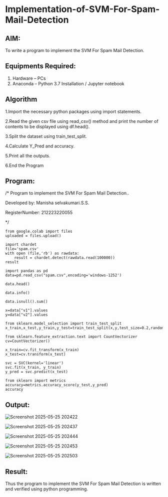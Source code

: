 # Implementation-of-SVM-For-Spam-Mail-Detection

## AIM:
To write a program to implement the SVM For Spam Mail Detection.

## Equipments Required:
1. Hardware – PCs
2. Anaconda – Python 3.7 Installation / Jupyter notebook

## Algorithm

1.Import the necessary python packages using import statements.

2.Read the given csv file using read_csv() method and print the number of contents to be displayed using df.head().

3.Split the dataset using train_test_split.

4.Calculate Y_Pred and accuracy.

5.Print all the outputs.

6.End the Program

## Program:
/*
Program to implement the SVM For Spam Mail Detection..

Developed by: Manisha selvakumari.S.S.

RegisterNumber: 212223220055

*/
```
from google.colab import files
uploaded = files.upload()

import chardet
file='spam.csv'
with open (file,'rb') as rawdata:
    result = chardet.detect(rawdata.read(100000))
result

import pandas as pd
data=pd.read_csv("spam.csv",encoding='windows-1252')

data.head()

data.info()

data.isnull().sum()

x=data["v1"].values
y=data["v2"].values

from sklearn.model_selection import train_test_split
x_train,x_test,y_train,y_test=train_test_split(x,y,test_size=0.2,random_state=0)

from sklearn.feature_extraction.text import CountVectorizer
cv=CountVectorizer()

x_train=cv.fit_transform(x_train)
x_test=cv.transform(x_test)

svc = SVC(kernel='linear')
svc.fit(x_train, y_train)
y_pred = svc.predict(x_test)

from sklearn import metrics
accuracy=metrics.accuracy_score(y_test,y_pred)
accuracy
```

## Output:

![Screenshot 2025-05-25 202422](https://github.com/user-attachments/assets/f44ea387-2427-42fb-ac57-f64c45c73536)

![Screenshot 2025-05-25 202437](https://github.com/user-attachments/assets/de7ef98e-d54c-4850-b3a3-fe448870d969)

![Screenshot 2025-05-25 202444](https://github.com/user-attachments/assets/cfa1a593-c465-474e-80a2-2a407e4b132e)

![Screenshot 2025-05-25 202453](https://github.com/user-attachments/assets/52e23729-8651-4a46-b740-c8deb277e77c)

![Screenshot 2025-05-25 202503](https://github.com/user-attachments/assets/0e875f4a-24a3-44fb-b7f1-5484afc23aa1)


## Result:
Thus the program to implement the SVM For Spam Mail Detection is written and verified using python programming.
